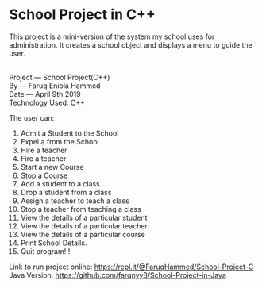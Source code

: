 # School Project in C++
This project is a mini-version of the system my school uses for administration.  It creates a school object and displays a menu to guide the user.

<br>Project — School Project(C++)
<br>By — Faruq Eniola Hammed
<br>Date — April 9th 2019
<br>Technology Used: C++

The user can: 
1. Admit a Student to the School
2. Expel a from the School
3. Hire a teacher
4. Fire a teacher
5. Start a new Course
6. Stop a Course
7. Add a student to a class
8. Drop a student from a class
9. Assign a teacher to teach a class
10. Stop a teacher from teaching a class
11. View the details of a particular student
12. View the details of a particular teacher
13. View the details of a particular course
14. Print School Details.
15. Quit program!!!

Link to run project online: https://repl.it/@FaruqHammed/School-Project-C
<br> Java Version: https://github.com/farqnyy8/School-Project-in-Java
